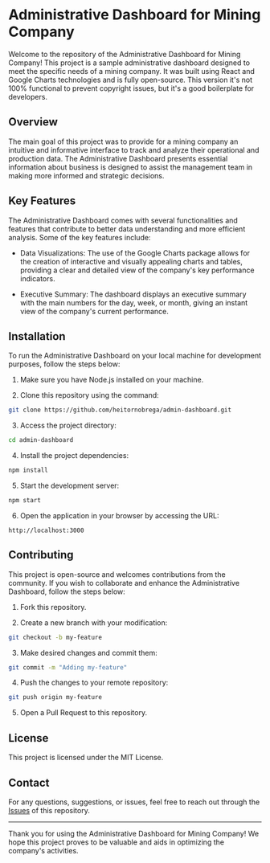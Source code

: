 # Administrative Dashboard for Mining Company

Welcome to the repository of the Administrative Dashboard for Mining Company! This project is a sample administrative dashboard designed to meet the specific needs of a mining company. It was built using React and Google Charts technologies and is fully open-source. This version it's not 100% functional to prevent copyright issues, but it's a good boilerplate for developers.

## Overview

The main goal of this project was to provide for a mining company an intuitive and informative interface to track and analyze their operational and production data. The Administrative Dashboard presents essential information about business is designed to assist the management team in making more informed and strategic decisions.

## Key Features

The Administrative Dashboard comes with several functionalities and features that contribute to better data understanding and more efficient analysis. Some of the key features include:

- Data Visualizations: The use of the Google Charts package allows for the creation of interactive and visually appealing charts and tables, providing a clear and detailed view of the company's key performance indicators.

- Executive Summary: The dashboard displays an executive summary with the main numbers for the day, week, or month, giving an instant view of the company's current performance.

## Installation

To run the Administrative Dashboard on your local machine for development purposes, follow the steps below:

1. Make sure you have Node.js installed on your machine.

2. Clone this repository using the command:

```bash
git clone https://github.com/heitornobrega/admin-dashboard.git
```

3. Access the project directory:

```bash
cd admin-dashboard
```

4. Install the project dependencies:

```bash
npm install
```

5. Start the development server:

```bash
npm start
```

6. Open the application in your browser by accessing the URL:

```
http://localhost:3000
```

## Contributing

This project is open-source and welcomes contributions from the community. If you wish to collaborate and enhance the Administrative Dashboard, follow the steps below:

1. Fork this repository.

2. Create a new branch with your modification:

```bash
git checkout -b my-feature
```

3. Make desired changes and commit them:

```bash
git commit -m "Adding my-feature"
```

4. Push the changes to your remote repository:

```bash
git push origin my-feature
```

5. Open a Pull Request to this repository.

## License

This project is licensed under the MIT License.

## Contact

For any questions, suggestions, or issues, feel free to reach out through the [Issues](https://github.com/heitornobrega/admin-dashboard) of this repository.

---

Thank you for using the Administrative Dashboard for Mining Company! We hope this project proves to be valuable and aids in optimizing the company's activities.
